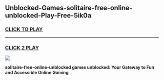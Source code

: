 
## Unblocked-Games-solitaire-free-online-unblocked-Play-Free-5ik0a
<h3>
<a href="https://premium76.site?title=solitaire-free-online-unblocked&ref=21A">CLICK TO PLAY</a></h3>
<hr>

<h3>
<a href="https://premium76.site?title=solitaire-free-online-unblocked&ref=21A">CLICK 2 PLAY</a>
  
</h3>

<a href="https://premium76.site?title=solitaire-free-online-unblocked&ref=21A"><img src="https://clearcache.store/games.png"></a>


**solitaire-free-online-unblocked games unblocked: Your Gateway to Fun and Accessible Online Gaming**
